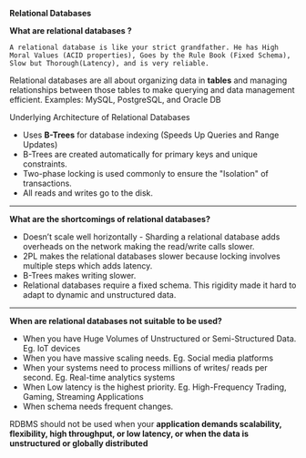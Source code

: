 **Relational Databases**

**What are relational databases ?**

`A relational database is like your strict grandfather. He has High Moral Values (ACID properties), Goes by the Rule Book (Fixed Schema), Slow but Thorough(Latency), and is very reliable.`



Relational databases are all about organizing data in **tables** and managing relationships between those tables to make querying and data management efficient. Examples: MySQL, PostgreSQL, and Oracle DB

Underlying Architecture of Relational Databases

- Uses **B-Trees** for database indexing (Speeds Up Queries and Range Updates)
- B-Trees are created automatically for primary keys and unique constraints.
- Two-phase locking is used commonly to ensure the "Isolation" of transactions.
- All reads and writes go to the disk.

--------------------------------------------------------------------------------------------------------------------------
**What are the shortcomings of relational databases?**

- Doesn’t scale well horizontally - Sharding a relational database adds overheads on the network making the read/write calls slower.
- 2PL makes the relational databases slower because locking involves multiple steps which adds latency.
- B-Trees makes writing slower.
- Relational databases require a fixed schema. This rigidity made it hard to adapt to dynamic and unstructured data. 
--------------------------------------------------------------------------------------------------------------------------
**When are relational databases not suitable to be used?**

- When you have Huge Volumes of Unstructured or Semi-Structured Data. Eg. IoT devices
- When you have massive scaling needs. Eg. Social media platforms
- When your systems need to process millions of writes/ reads per second. Eg. Real-time analytics systems
- When Low latency is the highest priority. Eg. High-Frequency Trading, Gaming, Streaming Applications
- When schema needs frequent changes.

RDBMS should not be used when your **application demands scalability, flexibility, high throughput, or low latency, or when the data is unstructured or globally distributed**
